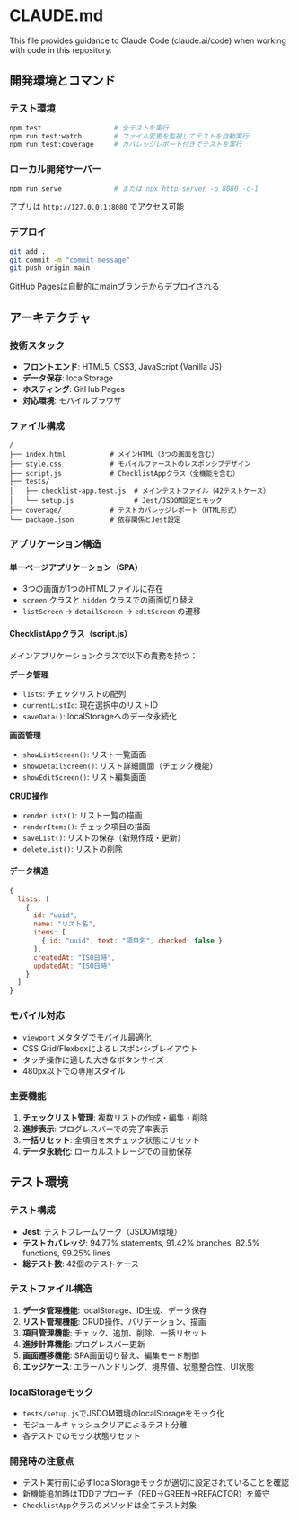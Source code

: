 # CLAUDE.md

This file provides guidance to Claude Code (claude.ai/code) when working with code in this repository.

## 開発環境とコマンド

### テスト環境
```bash
npm test                  # 全テストを実行
npm run test:watch        # ファイル変更を監視してテストを自動実行
npm run test:coverage     # カバレッジレポート付きでテストを実行
```

### ローカル開発サーバー
```bash
npm run serve             # または npx http-server -p 8080 -c-1
```
アプリは `http://127.0.0.1:8080` でアクセス可能

### デプロイ
```bash
git add .
git commit -m "commit message"
git push origin main
```
GitHub Pagesは自動的にmainブランチからデプロイされる

## アーキテクチャ

### 技術スタック
- **フロントエンド**: HTML5, CSS3, JavaScript (Vanilla JS)
- **データ保存**: localStorage
- **ホスティング**: GitHub Pages
- **対応環境**: モバイルブラウザ

### ファイル構成
```
/
├── index.html           # メインHTML（3つの画面を含む）
├── style.css            # モバイルファーストのレスポンシブデザイン
├── script.js            # ChecklistAppクラス（全機能を含む）
├── tests/
│   ├── checklist-app.test.js  # メインテストファイル（42テストケース）
│   └── setup.js               # Jest/JSDOM設定とモック
├── coverage/            # テストカバレッジレポート（HTML形式）
└── package.json         # 依存関係とJest設定
```

### アプリケーション構造

#### 単一ページアプリケーション（SPA）
- 3つの画面が1つのHTMLファイルに存在
- `screen` クラスと `hidden` クラスでの画面切り替え
- `listScreen` → `detailScreen` → `editScreen` の遷移

#### ChecklistAppクラス（script.js）
メインアプリケーションクラスで以下の責務を持つ：

**データ管理**
- `lists`: チェックリストの配列
- `currentListId`: 現在選択中のリストID
- `saveData()`: localStorageへのデータ永続化

**画面管理**
- `showListScreen()`: リスト一覧画面
- `showDetailScreen()`: リスト詳細画面（チェック機能）
- `showEditScreen()`: リスト編集画面

**CRUD操作**
- `renderLists()`: リスト一覧の描画
- `renderItems()`: チェック項目の描画
- `saveList()`: リストの保存（新規作成・更新）
- `deleteList()`: リストの削除

#### データ構造
```javascript
{
  lists: [
    {
      id: "uuid",
      name: "リスト名",
      items: [
        { id: "uuid", text: "項目名", checked: false }
      ],
      createdAt: "ISO日時",
      updatedAt: "ISO日時"
    }
  ]
}
```

### モバイル対応
- `viewport` メタタグでモバイル最適化
- CSS Grid/Flexboxによるレスポンシブレイアウト
- タッチ操作に適した大きなボタンサイズ
- 480px以下での専用スタイル

### 主要機能
1. **チェックリスト管理**: 複数リストの作成・編集・削除
2. **進捗表示**: プログレスバーでの完了率表示
3. **一括リセット**: 全項目を未チェック状態にリセット
4. **データ永続化**: ローカルストレージでの自動保存

## テスト環境

### テスト構成
- **Jest**: テストフレームワーク（JSDOM環境）
- **テストカバレッジ**: 94.77% statements, 91.42% branches, 82.5% functions, 99.25% lines
- **総テスト数**: 42個のテストケース

### テストファイル構造
1. **データ管理機能**: localStorage、ID生成、データ保存
2. **リスト管理機能**: CRUD操作、バリデーション、描画
3. **項目管理機能**: チェック、追加、削除、一括リセット
4. **進捗計算機能**: プログレスバー更新
5. **画面遷移機能**: SPA画面切り替え、編集モード制御
6. **エッジケース**: エラーハンドリング、境界値、状態整合性、UI状態

### localStorageモック
- `tests/setup.js`でJSDOM環境のlocalStorageをモック化
- モジュールキャッシュクリアによるテスト分離
- 各テストでのモック状態リセット

### 開発時の注意点
- テスト実行前に必ずlocalStorageモックが適切に設定されていることを確認
- 新機能追加時はTDDアプローチ（RED→GREEN→REFACTOR）を厳守
- `ChecklistApp`クラスのメソッドは全てテスト対象